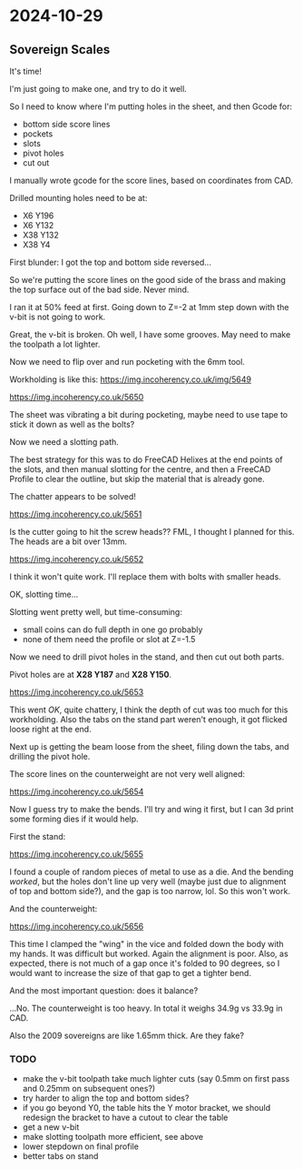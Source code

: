 # 2024-10-29

## Sovereign Scales

It's time!

I'm just going to make one, and try to do it well.

So I need to know where I'm putting holes in the sheet, and then Gcode for:

 * bottom side score lines
 * pockets
 * slots
 * pivot holes
 * cut out

I manually wrote gcode for the score lines, based on coordinates from CAD.

Drilled mounting holes need to be at:

 * X6 Y196
 * X6 Y132
 * X38 Y132
 * X38 Y4

First blunder: I got the top and bottom side reversed...

So we're putting the score lines on the good side of the brass and making the top surface out of the bad side. Never mind.

I ran it at 50% feed at first. Going down to Z=-2 at 1mm step down with the v-bit is not going to work.

Great, the v-bit is broken. Oh well, I have some grooves. May need to make the toolpath a lot lighter.

Now we need to flip over and run pocketing with the 6mm tool.

Workholding is like this: https://img.incoherency.co.uk/img/5649

https://img.incoherency.co.uk/5650

The sheet was vibrating a bit during pocketing, maybe need to use tape to stick it down as well as the bolts?

Now we need a slotting path.

The best strategy for this was to do FreeCAD Helixes at the end points of the slots, and then manual slotting for
the centre, and then a FreeCAD Profile to clear the outline, but skip the material that is already gone.

The chatter appears to be solved!

https://img.incoherency.co.uk/5651

Is the cutter going to hit the screw heads?? FML, I thought I planned for this. The heads are a bit
over 13mm.

https://img.incoherency.co.uk/5652

I think it won't quite work. I'll replace them with bolts with smaller heads.

OK, slotting time...

Slotting went pretty well, but time-consuming:

 * small coins can do full depth in one go probably
 * none of them need the profile or slot at Z=-1.5

Now we need to drill pivot holes in the stand, and then cut out both parts.

Pivot holes are at **X28 Y187** and **X28 Y150**.

https://img.incoherency.co.uk/5653

This went *OK*, quite chattery, I think the depth of cut was too much for this workholding.
Also the tabs on the stand part weren't enough, it got flicked loose right at the end.

Next up is getting the beam loose from the sheet, filing down the tabs, and drilling the pivot hole.

The score lines on the counterweight are not very well aligned:

https://img.incoherency.co.uk/5654

Now I guess try to make the bends. I'll try and wing it first, but I can 3d print some forming dies
if it would help.

First the stand:

https://img.incoherency.co.uk/5655

I found a couple of random pieces of metal to use as a die. And the bending *worked*, but the holes don't
line up very well (maybe just due to alignment of top and bottom side?), and the gap is too narrow, lol.
So this won't work.

And the counterweight:

https://img.incoherency.co.uk/5656

This time I clamped the "wing" in the vice and folded down the body with my hands. It was difficult but worked.
Again the alignment is poor. Also, as expected, there is not much of a gap once it's folded to 90 degrees, so
I would want to increase the size of that gap to get a tighter bend.

And the most important question: does it balance?

...No. The counterweight is too heavy. In total it weighs 34.9g vs 33.9g in CAD.

Also the 2009 sovereigns are like 1.65mm thick. Are they fake?

### TODO

 * make the v-bit toolpath take much lighter cuts (say 0.5mm on first pass and 0.25mm on subsequent ones?)
 * try harder to align the top and bottom sides?
 * if you go beyond Y0, the table hits the Y motor bracket, we should redesign the bracket to have a cutout to clear the table
 * get a new v-bit
 * make slotting toolpath more efficient, see above
 * lower stepdown on final profile
 * better tabs on stand
